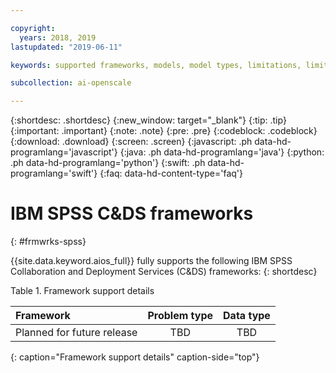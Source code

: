 ```yaml
---

copyright:
  years: 2018, 2019
lastupdated: "2019-06-11"

keywords: supported frameworks, models, model types, limitations, limits, spss, c&ds

subcollection: ai-openscale

---
```


{:shortdesc: .shortdesc}
{:new_window: target="_blank"}
{:tip: .tip}
{:important: .important}
{:note: .note}
{:pre: .pre}
{:codeblock: .codeblock}
{:download: .download}
{:screen: .screen}
{:javascript: .ph data-hd-programlang='javascript'}
{:java: .ph data-hd-programlang='java'}
{:python: .ph data-hd-programlang='python'}
{:swift: .ph data-hd-programlang='swift'}
{:faq: data-hd-content-type='faq'}

# IBM SPSS C&DS frameworks
{: #frmwrks-spss}

{{site.data.keyword.aios_full}} fully supports the following IBM SPSS Collaboration and Deployment Services (C&DS) frameworks:
{: shortdesc}


Table 1. Framework support details

| Framework | Problem type | Data type |
|:---|:---:|:---:|
| Planned for future release | TBD | TBD |
{: caption="Framework support details" caption-side="top"}



